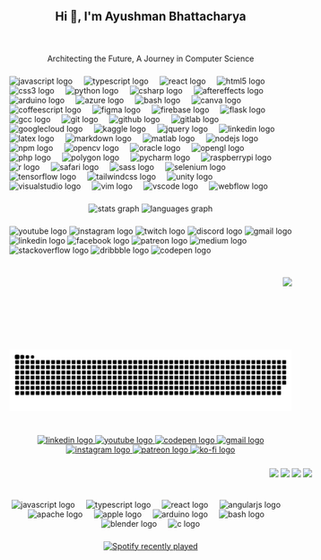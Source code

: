 <h2 align="center">Hi 👋, I'm Ayushman Bhattacharya</h2>

###

<br clear="both">

<p align="center">Architecting the Future, A Journey in Computer Science</p>

###

<div align="left">
  <img src="https://cdn.jsdelivr.net/gh/devicons/devicon/icons/javascript/javascript-original.svg" height="30" alt="javascript logo"  />
  <img width="12" />
  <img src="https://cdn.jsdelivr.net/gh/devicons/devicon/icons/typescript/typescript-original.svg" height="30" alt="typescript logo"  />
  <img width="12" />
  <img src="https://cdn.jsdelivr.net/gh/devicons/devicon/icons/react/react-original.svg" height="30" alt="react logo"  />
  <img width="12" />
  <img src="https://cdn.jsdelivr.net/gh/devicons/devicon/icons/html5/html5-original.svg" height="30" alt="html5 logo"  />
  <img width="12" />
  <img src="https://cdn.jsdelivr.net/gh/devicons/devicon/icons/css3/css3-original.svg" height="30" alt="css3 logo"  />
  <img width="12" />
  <img src="https://cdn.jsdelivr.net/gh/devicons/devicon/icons/python/python-original.svg" height="30" alt="python logo"  />
  <img width="12" />
  <img src="https://cdn.jsdelivr.net/gh/devicons/devicon/icons/csharp/csharp-original.svg" height="30" alt="csharp logo"  />
  <img width="12" />
  <img src="https://cdn.jsdelivr.net/gh/devicons/devicon/icons/aftereffects/aftereffects-original.svg" height="30" alt="aftereffects logo"  />
  <img width="12" />
  <img src="https://cdn.jsdelivr.net/gh/devicons/devicon/icons/arduino/arduino-original.svg" height="30" alt="arduino logo"  />
  <img width="12" />
  <img src="https://cdn.jsdelivr.net/gh/devicons/devicon/icons/azure/azure-original.svg" height="30" alt="azure logo"  />
  <img width="12" />
  <img src="https://cdn.jsdelivr.net/gh/devicons/devicon/icons/bash/bash-original.svg" height="30" alt="bash logo"  />
  <img width="12" />
  <img src="https://cdn.jsdelivr.net/gh/devicons/devicon/icons/canva/canva-original.svg" height="30" alt="canva logo"  />
  <img width="12" />
  <img src="https://cdn.jsdelivr.net/gh/devicons/devicon/icons/coffeescript/coffeescript-original.svg" height="30" alt="coffeescript logo"  />
  <img width="12" />
  <img src="https://cdn.jsdelivr.net/gh/devicons/devicon/icons/figma/figma-original.svg" height="30" alt="figma logo"  />
  <img width="12" />
  <img src="https://cdn.jsdelivr.net/gh/devicons/devicon/icons/firebase/firebase-plain.svg" height="30" alt="firebase logo"  />
  <img width="12" />
  <img src="https://cdn.jsdelivr.net/gh/devicons/devicon/icons/flask/flask-original.svg" height="30" alt="flask logo"  />
  <img width="12" />
  <img src="https://cdn.jsdelivr.net/gh/devicons/devicon/icons/gcc/gcc-original.svg" height="30" alt="gcc logo"  />
  <img width="12" />
  <img src="https://cdn.jsdelivr.net/gh/devicons/devicon/icons/git/git-original.svg" height="30" alt="git logo"  />
  <img width="12" />
  <img src="https://cdn.jsdelivr.net/gh/devicons/devicon/icons/github/github-original.svg" height="30" alt="github logo"  />
  <img width="12" />
  <img src="https://cdn.jsdelivr.net/gh/devicons/devicon/icons/gitlab/gitlab-original.svg" height="30" alt="gitlab logo"  />
  <img width="12" />
  <img src="https://cdn.jsdelivr.net/gh/devicons/devicon/icons/googlecloud/googlecloud-original.svg" height="30" alt="googlecloud logo"  />
  <img width="12" />
  <img src="https://cdn.jsdelivr.net/gh/devicons/devicon/icons/kaggle/kaggle-original.svg" height="30" alt="kaggle logo"  />
  <img width="12" />
  <img src="https://cdn.jsdelivr.net/gh/devicons/devicon/icons/jquery/jquery-original.svg" height="30" alt="jquery logo"  />
  <img width="12" />
  <img src="https://cdn.jsdelivr.net/gh/devicons/devicon/icons/linkedin/linkedin-original.svg" height="30" alt="linkedin logo"  />
  <img width="12" />
  <img src="https://cdn.jsdelivr.net/gh/devicons/devicon/icons/latex/latex-original.svg" height="30" alt="latex logo"  />
  <img width="12" />
  <img src="https://cdn.jsdelivr.net/gh/devicons/devicon/icons/markdown/markdown-original.svg" height="30" alt="markdown logo"  />
  <img width="12" />
  <img src="https://cdn.jsdelivr.net/gh/devicons/devicon/icons/matlab/matlab-original.svg" height="30" alt="matlab logo"  />
  <img width="12" />
  <img src="https://cdn.jsdelivr.net/gh/devicons/devicon/icons/nodejs/nodejs-original.svg" height="30" alt="nodejs logo"  />
  <img width="12" />
  <img src="https://cdn.jsdelivr.net/gh/devicons/devicon/icons/npm/npm-original-wordmark.svg" height="30" alt="npm logo"  />
  <img width="12" />
  <img src="https://cdn.jsdelivr.net/gh/devicons/devicon/icons/opencv/opencv-original.svg" height="30" alt="opencv logo"  />
  <img width="12" />
  <img src="https://cdn.jsdelivr.net/gh/devicons/devicon/icons/oracle/oracle-original.svg" height="30" alt="oracle logo"  />
  <img width="12" />
  <img src="https://cdn.jsdelivr.net/gh/devicons/devicon/icons/opengl/opengl-original.svg" height="30" alt="opengl logo"  />
  <img width="12" />
  <img src="https://cdn.jsdelivr.net/gh/devicons/devicon/icons/php/php-original.svg" height="30" alt="php logo"  />
  <img width="12" />
  <img src="https://cdn.jsdelivr.net/gh/devicons/devicon/icons/polygon/polygon-original.svg" height="30" alt="polygon logo"  />
  <img width="12" />
  <img src="https://cdn.jsdelivr.net/gh/devicons/devicon/icons/pycharm/pycharm-original.svg" height="30" alt="pycharm logo"  />
  <img width="12" />
  <img src="https://cdn.jsdelivr.net/gh/devicons/devicon/icons/raspberrypi/raspberrypi-original.svg" height="30" alt="raspberrypi logo"  />
  <img width="12" />
  <img src="https://cdn.jsdelivr.net/gh/devicons/devicon/icons/r/r-original.svg" height="30" alt="r logo"  />
  <img width="12" />
  <img src="https://cdn.jsdelivr.net/gh/devicons/devicon/icons/safari/safari-original.svg" height="30" alt="safari logo"  />
  <img width="12" />
  <img src="https://cdn.jsdelivr.net/gh/devicons/devicon/icons/sass/sass-original.svg" height="30" alt="sass logo"  />
  <img width="12" />
  <img src="https://cdn.jsdelivr.net/gh/devicons/devicon/icons/selenium/selenium-original.svg" height="30" alt="selenium logo"  />
  <img width="12" />
  <img src="https://cdn.jsdelivr.net/gh/devicons/devicon/icons/tensorflow/tensorflow-original.svg" height="30" alt="tensorflow logo"  />
  <img width="12" />
  <img src="https://cdn.jsdelivr.net/gh/devicons/devicon/icons/tailwindcss/tailwindcss-original-wordmark.svg" height="30" alt="tailwindcss logo"  />
  <img width="12" />
  <img src="https://cdn.jsdelivr.net/gh/devicons/devicon/icons/unity/unity-original.svg" height="30" alt="unity logo"  />
  <img width="12" />
  <img src="https://cdn.jsdelivr.net/gh/devicons/devicon/icons/visualstudio/visualstudio-plain.svg" height="30" alt="visualstudio logo"  />
  <img width="12" />
  <img src="https://cdn.jsdelivr.net/gh/devicons/devicon/icons/vim/vim-original.svg" height="30" alt="vim logo"  />
  <img width="12" />
  <img src="https://cdn.jsdelivr.net/gh/devicons/devicon/icons/vscode/vscode-original.svg" height="30" alt="vscode logo"  />
  <img width="12" />
  <img src="https://cdn.jsdelivr.net/gh/devicons/devicon/icons/webflow/webflow-original.svg" height="30" alt="webflow logo"  />
</div>

###

<div align="center">
  <img src="https://github-readme-stats.vercel.app/api?username=Circuit-Overtime&hide_title=false&hide_rank=false&show_icons=true&include_all_commits=true&count_private=true&disable_animations=false&theme=dracula&locale=en&hide_border=false" height="150" alt="stats graph"  />
  <img src="https://github-readme-stats.vercel.app/api/top-langs?username=Circuit-Overtime&locale=en&hide_title=false&layout=compact&card_width=320&langs_count=8&theme=dracula&hide_border=false&custom_title=What%20can%20this%20guy%20do?" height="150" alt="languages graph"  />
</div>

###

<div align="left">
  <img src="https://img.shields.io/static/v1?message=Youtube&logo=youtube&label=&color=FF0000&logoColor=white&labelColor=&style=for-the-badge" height="35" alt="youtube logo"  />
  <img src="https://img.shields.io/static/v1?message=Instagram&logo=instagram&label=&color=E4405F&logoColor=white&labelColor=&style=for-the-badge" height="35" alt="instagram logo"  />
  <img src="https://img.shields.io/static/v1?message=Twitch&logo=twitch&label=&color=9146FF&logoColor=white&labelColor=&style=for-the-badge" height="35" alt="twitch logo"  />
  <img src="https://img.shields.io/static/v1?message=Discord&logo=discord&label=&color=7289DA&logoColor=white&labelColor=&style=for-the-badge" height="35" alt="discord logo"  />
  <img src="https://img.shields.io/static/v1?message=Gmail&logo=gmail&label=&color=D14836&logoColor=white&labelColor=&style=for-the-badge" height="35" alt="gmail logo"  />
  <img src="https://img.shields.io/static/v1?message=LinkedIn&logo=linkedin&label=&color=0077B5&logoColor=white&labelColor=&style=for-the-badge" height="35" alt="linkedin logo"  />
  <img src="https://img.shields.io/static/v1?message=Facebook&logo=facebook&label=&color=1877F2&logoColor=white&labelColor=&style=for-the-badge" height="35" alt="facebook logo"  />
  <img src="https://img.shields.io/static/v1?message=Patreon&logo=patreon&label=&color=F96854&logoColor=white&labelColor=&style=for-the-badge" height="35" alt="patreon logo"  />
  <img src="https://img.shields.io/static/v1?message=Medium&logo=medium&label=&color=12100E&logoColor=white&labelColor=&style=for-the-badge" height="35" alt="medium logo"  />
  <img src="https://img.shields.io/static/v1?message=Stackoverflow&logo=stackoverflow&label=&color=FE7A16&logoColor=white&labelColor=&style=for-the-badge" height="35" alt="stackoverflow logo"  />
  <img src="https://img.shields.io/static/v1?message=Dribbble&logo=dribbble&label=&color=EA4C89&logoColor=white&labelColor=&style=for-the-badge" height="35" alt="dribbble logo"  />
  <img src="https://img.shields.io/static/v1?message=Codepen&logo=codepen&label=&color=000000&logoColor=white&labelColor=&style=for-the-badge" height="35" alt="codepen logo"  />
</div>

###

<br clear="both">

<img align="right" height="128" src="https://clintbird.com/images/posts/2017/gifs-2.gif"  />

###

<br clear="both">

<img src="https://raw.githubusercontent.com/Circuit-Overtime/Circuit-Overtime/output/snake.svg" alt="Snake animation" />

###

<br clear="both">

<div align="center">
  <a href="https://www.linkedin.com/in/ayushmanhere/" target="_blank">
    <img src="https://raw.githubusercontent.com/maurodesouza/profile-readme-generator/master/src/assets/icons/social/linkedin/default.svg" width="52" height="40" alt="linkedin logo"  />
  </a>
  <a href="https://www.youtube.com/channel/UCsq0hxsz6FACKdcf9TOKHbQ" target="_blank">
    <img src="https://raw.githubusercontent.com/maurodesouza/profile-readme-generator/master/src/assets/icons/social/youtube/default.svg" width="52" height="40" alt="youtube logo"  />
  </a>
  <a href="https://codepen.io/boolean_me" target="_blank">
    <img src="https://raw.githubusercontent.com/maurodesouza/profile-readme-generator/master/src/assets/icons/social/codepen/default.svg" width="52" height="40" alt="codepen logo"  />
  </a>
  <a href="ayushbhatt633@gmail.com" target="_blank">
    <img src="https://raw.githubusercontent.com/maurodesouza/profile-readme-generator/master/src/assets/icons/social/gmail/default.svg" width="52" height="40" alt="gmail logo"  />
  </a>
  <a href="https://www.instagram.com/_b00lean_/" target="_blank">
    <img src="https://raw.githubusercontent.com/maurodesouza/profile-readme-generator/master/src/assets/icons/social/instagram/default.svg" width="52" height="40" alt="instagram logo"  />
  </a>
  <a href="https://www.patreon.com/CircuitOvertime" target="_blank">
    <img src="https://raw.githubusercontent.com/maurodesouza/profile-readme-generator/master/src/assets/icons/social/patreon/default.svg" width="52" height="40" alt="patreon logo"  />
  </a>
  <a href="https://ko-fi.com/circuitovertime" target="_blank">
    <img src="https://raw.githubusercontent.com/maurodesouza/profile-readme-generator/master/src/assets/icons/social/ko-fi/default.svg" width="52" height="40" alt="ko-fi logo"  />
  </a>
</div>

###

<div align="center" style="position: relative; left: 250px;  width: 100%; justify-content: center; align-items: center;">
    <img align="center" height="160" src="https://neural.love/cdn/ai-photostock/1ee5003e-2afa-64d0-9518-afb2f991e16c/0.jpg?Expires=1711929599&Signature=0BdFZLq9hf6QYtxat5zJMZ5Klm-WkNqdQFAhYdLlN4yVX9Juvm7GSNSiqymXjiM8TFhb1XlYVdWPEJyt9GnriwMCdsTbB-~JH5vbBf6Ab9I8wnba~zKivE~q5sZZTmGBB~~NmHCnuYVUqyPc-hUc3gATPx9TgF54LkgKCj4HZ5E~E6D3oPYw18D6eOPOFLbaOjdkBn1uMaZQ~aHgvK9T5yrjoycSVcw47Eox1zP94JpyAQLfgs6Uhsp9Z36i~6sIRK7lVd0EUbTMYlF1xWGD1DreQa9hhMd~n~06h3iSgpBzZ6tRAow9jxov7oKWed8b2ESDJUPNFkG3WngEOgKNwA__&Key-Pair-Id=K2RFTOXRBNSROX"  />
    <img align="center" height="160" src="https://neural.love/cdn/ai-photostock/1ee59f1f-a627-6588-85b8-1d55381fbfd3/0.jpg?Expires=1711929599&Signature=mksIWsG2qlf22nl~G9tIEweSHWT2KAtjNjck2TQt9yLP9UzjXNVnT3zr0zQ1lombS70hz26rJrHonXqRe-gy944RN43HuzP-2vRSoNV528xrga4Z6t2VTsZ8pfuYLB6VgcnSB0y1GWTT1jZP-TqOBswEQGXzp1Aj7DXsqPGU18D1C-dpIJ057vvzZWgsfzFaRplqRGvYL5lzpPuWiL9mxzY5Gu2MFMaTLMOyCRWeyY-RvyQ~Mdr~hybxt8xOuvmq5Y8N1~CH1tQid8eqIKPAK5XzFLNLzer-HrXT0qEGUuhtBIrPcpkr3XAetJkXPau5rgFruEqWMyL3m9h0nMldRw__&Key-Pair-Id=K2RFTOXRBNSROX"  />
    <img align="center" height="160" src="https://neural.love/cdn/ai-photostock/1eebee11-58bd-6ce2-8e8f-c5e463ba45e3/0.jpg?Expires=1711929599&Signature=nZ3qiAyO91Scbg-yMq4CfHt2FlHVS2IiTiwz6oBLPG2ckzVHS4bKv8cUsg9gqVyZ4u7FwXfJGB5hMQeTAtOS-HhP73NpHfxf3oK53t50azj0EfUGxxhCTUp3wn2jlzBTsRqIVi41uxrrGIEh2bdN7SiixcgGntpb87GlB~NNoOEQoZ98K-ENIoZnv4dmnolUQcB9UShBRLLjegcQuBfKuSe65XpP5xtltEQMhFGyf4x83BZaVptbC3Z5IpMJXlBBEJY0r80XSOyAyJUtWsWRHxhV6Ng6Qgzcl3uUXs6K0tFJBhtoHT4kItv486f0Chdbtyq4L4fP-kxfztFY6Yikaw__&Key-Pair-Id=K2RFTOXRBNSROX"  />
  <img align="center" height="160" src="https://neural.love/cdn/ai-photostock/1eec17fa-1f37-6352-bbe3-6b36c01cdb4b/0.jpg?Expires=1711929599&Signature=HwlvcCf~w5eykAitDJ3BqZrEk28LBHLtzGtv1LX9puJyAmwIQlLYtPDxUReDveVFwM6U5hHL4Z~mFark23kCGnq-harzSVvOJDHsx1A24ttg~JdVN0MEDJiWjHR2KvAnKnoxfmTnlObgU0ByaJt9Gu1rro~oWJKn~lchfkJwbZObiplmLSoELHav09AKFziwHCkvM5jiFRe9K8QwkY6LWUwrlUU51X12rLiPKd5376TqCYK1zzXl3pasIJ2k61Y0TcZKbnxbLzN0xaX9xcqB6TSTnOLSmFBovG-CCYrKVL4bOC3AcVO1nqC07CiYdI6wBmTki1orGCL8yYWMq-uzHw__&Key-Pair-Id=K2RFTOXRBNSROX"  />
</div>
</div>


###

<br clear="both">

<div align="center">
  <img src="https://cdn.jsdelivr.net/gh/devicons/devicon/icons/javascript/javascript-original.svg" height="40" alt="javascript logo"  />
  <img width="12" />
  <img src="https://cdn.jsdelivr.net/gh/devicons/devicon/icons/typescript/typescript-original.svg" height="40" alt="typescript logo"  />
  <img width="12" />
  <img src="https://cdn.jsdelivr.net/gh/devicons/devicon/icons/react/react-original.svg" height="40" alt="react logo"  />
  <img width="12" />
  <img src="https://cdn.jsdelivr.net/gh/devicons/devicon/icons/angularjs/angularjs-original.svg" height="40" alt="angularjs logo"  />
  <img width="12" />
  <img src="https://cdn.jsdelivr.net/gh/devicons/devicon/icons/apache/apache-original.svg" height="40" alt="apache logo"  />
  <img width="12" />
  <img src="https://cdn.jsdelivr.net/gh/devicons/devicon/icons/apple/apple-original.svg" height="40" alt="apple logo"  />
  <img width="12" />
  <img src="https://cdn.jsdelivr.net/gh/devicons/devicon/icons/arduino/arduino-original.svg" height="40" alt="arduino logo"  />
  <img width="12" />
  <img src="https://cdn.jsdelivr.net/gh/devicons/devicon/icons/bash/bash-original.svg" height="40" alt="bash logo"  />
  <img width="12" />
  <img src="https://cdn.jsdelivr.net/gh/devicons/devicon/icons/blender/blender-original.svg" height="40" alt="blender logo"  />
  <img width="12" />
  <img src="https://cdn.jsdelivr.net/gh/devicons/devicon/icons/c/c-original.svg" height="40" alt="c logo"  />
</div>

###

<div align="center">
  <a href="https://open.spotify.com/user/31ht6ghga2id32yb4bu6737psvve">
    <img src="https://spotify-recently-played-readme.vercel.app/api?user=31ht6ghga2id32yb4bu6737psvve&count=2&unique=true" alt="Spotify recently played"  />
  </a>
</div>

###

